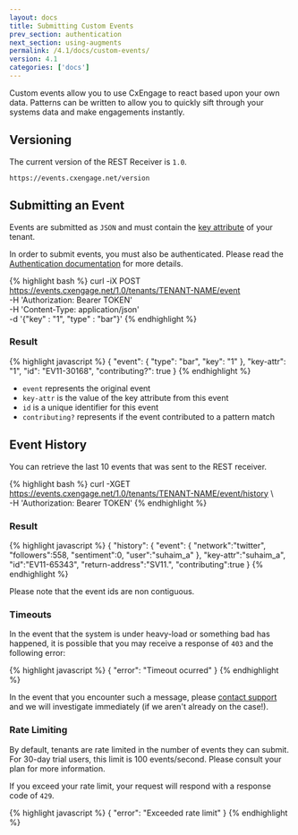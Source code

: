 ```yaml
---
layout: docs
title: Submitting Custom Events
prev_section: authentication
next_section: using-augments
permalink: /4.1/docs/custom-events/
version: 4.1
categories: ['docs']
---
```


Custom events allow you to use CxEngage to react based upon your own data.
Patterns can be written to allow you to quickly sift through your systems data
and make engagements instantly.

## Versioning

The current version of the REST Receiver is `1.0`.

`https://events.cxengage.net/version`

## Submitting an Event

Events are submitted as `JSON` and must contain the <a href="{{site.url}}/{{page.version}}/docs/key-attribute">key attribute</a> of your tenant.

In order to submit events, you must also be authenticated. Please read the <a href="{{site.url}}/{{page.version}}/docs/authentication">Authentication documentation</a> for more details.

{% highlight bash %}
curl -iX POST https://events.cxengage.net/1.0/tenants/TENANT-NAME/event \
     -H 'Authorization: Bearer TOKEN' \
     -H 'Content-Type: application/json' \
     -d '{"key" : "1", "type" : "bar"}'
{% endhighlight %}

### Result

{% highlight javascript %}
{
  "event": {
    "type": "bar",
      "key": "1"
  },
  "key-attr": "1",
  "id": "EV11-30168",
  "contributing?": true
}
{% endhighlight %}

* `event` represents the original event
* `key-attr` is the value of the key attribute from this event
* `id` is a unique identifier for this event
* `contributing?` represents if the event contributed to a pattern match

## Event History

You can retrieve the last 10 events that was sent to the REST receiver. 

{% highlight bash %}
curl -XGET https://events.cxengage.net/1.0/tenants/TENANT-NAME/event/history \     
     -H 'Authorization: Bearer TOKEN'
{% endhighlight %}

### Result

{% highlight javascript %}
{
  "history": {
     "event": {
     "network":"twitter",
     "followers":558,
     "sentiment":0,
     "user":"suhaim_a"
  },
  "key-attr":"suhaim_a",
  "id":"EV11-65343",
  "return-address":"SV11.",
  "contributing":true
}
{% endhighlight %}

Please note that the event ids are non contiguous. 


### Timeouts

In the event that the system is under heavy-load or something bad has happened, it is possible that you may receive a response of `403` and the following error:

{% highlight javascript %}
{
  "error": "Timeout ocurred"
}
{% endhighlight %}

In the event that you encounter such a message, please [contact
support](http://support.cxengage.com) and
we will investigate immediately (if we aren't already on the case!).

### Rate Limiting

By default, tenants are rate limited in the number of events they can submit.
For 30-day trial users, this limit is 100 events/second. Please consult your
plan for more information.

If you exceed your rate limit, your request will respond with a response code of `429`.

{% highlight javascript %}
{
  "error": "Exceeded rate limit"
}
{% endhighlight %}
